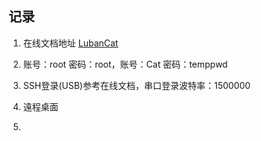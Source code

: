## 记录
1. 在线文档地址
[LubanCat](https://doc.embedfire.com/products/link/zh/latest/linux/ebf_lubancat_doc.html)

2. 账号：root 密码：root，账号：Cat 密码：temppwd
3. SSH登录(USB)参考在线文档，串口登录波特率：1500000
4. 遠程桌面
5. 
